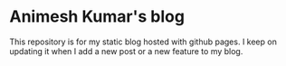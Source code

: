 # Animesh Kumar's blog

This repository is for my static blog hosted with github pages.
I keep on updating it when I add a new post or a new feature to my blog.